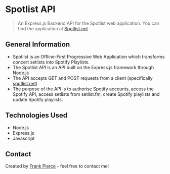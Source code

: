 # Spotlist API
> An Express.js Backend API for the Spotlist web application.
> You can find the application at [Spotlist.net](https://www.spotlist.net)


## General Information
- Spotlist is an Offline-First Progressive Web Application which transforms concert setlists into Spotify Playlists.
- The Spotlist API is an API built on the Express.js framework through Node.js
- The API accepts GET and POST requests from a client (specifically [spotlist.net](https://www.spotlist.net)).
- The purpose of the API is to authorise Spotify accounts, access the Spotify API, access setlists from setlist.fm, create Spotify playlists and update Spotify playlists.


## Technologies Used
- Node.js
- Express.js
- Javascript


## Contact
Created by [Frank Pierce](https://www.frankpierce.me/) - feel free to contact me!
